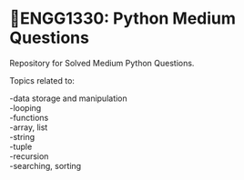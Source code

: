 # 🐍ENGG1330: Python Medium Questions

Repository for Solved Medium Python Questions.

Topics related to:

-data storage and manipulation   
-looping    
-functions  
-array, list    
-string   
-tuple   
-recursion   
-searching, sorting    
